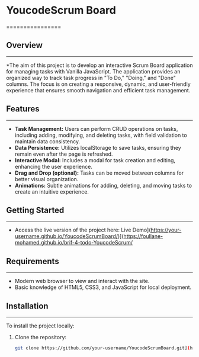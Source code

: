 # YoucodeScrum Board
================

## Overview
------------

*The aim of this project is to develop an interactive Scrum Board application for managing tasks with Vanilla JavaScript. The application provides an organized way to track task progress in "To Do," "Doing," and "Done" columns. The focus is on creating a responsive, dynamic, and user-friendly experience that ensures smooth navigation and efficient task management.

## Features
------------

* **Task Management:** Users can perform CRUD operations on tasks, including adding, modifying, and deleting tasks, with field validation to maintain data consistency.
* **Data Persistence:** Utilizes localStorage to save tasks, ensuring they remain even after the page is refreshed.
* **Interactive Modal:** Includes a modal for task creation and editing, enhancing the user experience.
* **Drag and Drop (optional):** Tasks can be moved between columns for better visual organization.
* **Animations:** Subtle animations for adding, deleting, and moving tasks to create an intuitive experience.

## Getting Started
-----------------

* Access the live version of the project here: Live Demo](https://your-username.github.io/YoucodeScrumBoard/)](https://foullane-mohamed.github.io/brif-4-todo-YoucodeScrum/

## Requirements
-------------

* Modern web browser to view and interact with the site.
* Basic knowledge of HTML5, CSS3, and JavaScript for local deployment.

## Installation
------------

To install the project locally:

1. Clone the repository:
   ```bash
   git clone https://github.com/your-username/YoucodeScrumBoard.git](https://github.com/Foullane-Mohamed/brif-4-todo-YoucodeScrum.git

